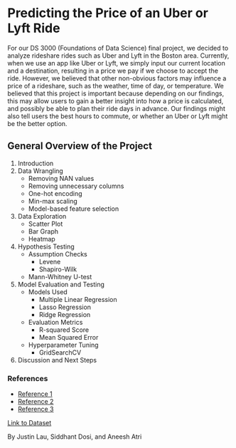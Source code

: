 # Predicting the Price of an Uber or Lyft Ride

For our DS 3000 (Foundations of Data Science) final project, we decided to analyze rideshare rides such as Uber and Lyft in the Boston area. Currently, when we use an app like Uber or Lyft, we simply input our current location and a destination, resulting in a price we pay if we choose to accept the ride. However, we believed that other non-obvious factors may influence a price of a rideshare, such as the weather, time of day, or temperature. We believed that this project is important because depending on our findings, this may allow users to gain a better insight into how a price is calculated, and possibly be able to plan their ride days in advance. Our findings might also tell users the best hours to commute, or whether an Uber or Lyft might be the better option.

## General Overview of the Project
1. Introduction
2. Data Wrangling
    * Removing NAN values
    * Removing unnecessary columns
    * One-hot encoding
    * Min-max scaling
    * Model-based feature selection
3. Data Exploration
    * Scatter Plot
    * Bar Graph
    * Heatmap
4. Hypothesis Testing
    * Assumption Checks
        * Levene
        * Shapiro-Wilk
    * Mann-Whitney U-test
5. Model Evaluation and Testing
    * Models Used
        * Multiple Linear Regression
        * Lasso Regression
        * Ridge Regression
    * Evaluation Metrics
        * R-squared Score
        * Mean Squared Error
    * Hyperparameter Tuning
        * GridSearchCV
6. Discussion and Next Steps

### References
* [Reference 1](https://medium.com/@malaiiyy/presenting-to-you-the-lyft-and-uber-price-predictor-known-as-the-ride-hailer-47dea6dc7a9a)
* [Reference 2](https://www.naefrontiers.org/184199/Abstract)
* [Reference 3](https://mds.marshall.edu/cgi/viewcontent.cgi?article=2263&context=etd)

[Link to Dataset](https://www.kaggle.com/brllrb/uber-and-lyft-dataset-boston-ma)

By Justin Lau, Siddhant Dosi, and Aneesh Atri
